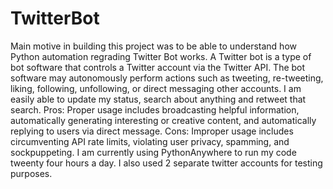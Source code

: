 # TwitterBot
Main motive in building this project was to be able to understand how Python automation regrading Twitter Bot works.
A Twitter bot is a type of bot software that controls a Twitter account via the Twitter API.
The bot software may autonomously perform actions such as tweeting, re-tweeting, liking, following, unfollowing, or direct messaging other accounts.
I am easily able to update my status, search about anything and retweet that search.
  Pros: Proper usage includes broadcasting helpful information, automatically generating interesting or creative content, and automatically replying to users via direct message.
  Cons: Improper usage includes circumventing API rate limits, violating user privacy, spamming, and sockpuppeting.
I am currently using PythonAnywhere to run my code tweenty four hours a day.
I also used 2 separate twitter accounts for testing purposes.
